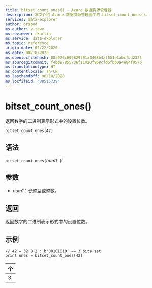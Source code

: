 ```yaml
---
title: bitset_count_ones() - Azure 数据资源管理器
description: 本文介绍 Azure 数据资源管理器中的 bitset_count_ones()。
services: data-explorer
author: orspod
ms.author: v-tawe
ms.reviewer: rkarlin
ms.service: data-explorer
ms.topic: reference
origin.date: 02/22/2020
ms.date: 08/18/2020
ms.openlocfilehash: 08a976c609829f01a4468b4af051e1abcfbd2325
ms.sourcegitcommit: f4bd97855236f11020f968cfd5fbb0a4e84f9576
ms.translationtype: HT
ms.contentlocale: zh-CN
ms.lasthandoff: 08/18/2020
ms.locfileid: "88515739"
---
```

# <a name="bitset_count_ones"></a>bitset_count_ones()

返回数字的二进制表示形式中的设置位数。

```kusto
bitset_count_ones(42)
```

## <a name="syntax"></a>语法

`bitset_count_ones(`*num1*``)`

## <a name="arguments"></a>参数

* *num1*：长整型或整数。

## <a name="returns"></a>返回

返回数字的二进制表示形式中的设置位数。

## <a name="example"></a>示例

<!-- csl: https://help.kusto.chinacloudapi.cn/Samples -->
```kusto
// 42 = 32+8+2 : b'00101010' == 3 bits set
print ones = bitset_count_ones(42) 
```

|个|
|---|
|3|
